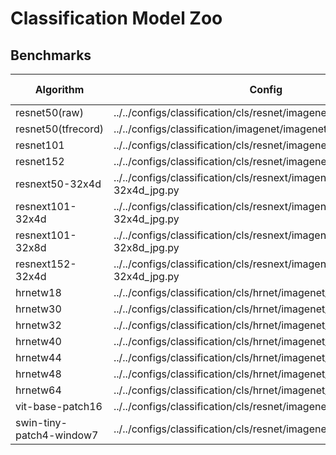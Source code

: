 # Classification Model Zoo

## Benchmarks

| Algorithm | Config                                           | Top-1 (%) | Top-5 (%) | Download                                                     |
| --------- | ------------------------------------------------------------ | --------- | --------- | ------------------------------------------------------------ |
| resnet50(raw) | ../../configs/classification/cls/resnet/imagenet_resnet50_jpg.py | 76.454    | 93.084    | [model](http://easyvision-test.oss-cn-shanghai.aliyuncs.com/yunji.cjy/pretrain/resnet/resnet50/epoch_100.pth) |
| resnet50(tfrecord) | ../../configs/classification/imagenet/imagenet_rn50_tfrecord.py | 76.266    | 92.972    | [model](http://easyvision-test.oss-cn-shanghai.aliyuncs.com/yunji.cjy/pretrain/resnet/resnet50/epoch_100.pth) |
| resnet101 | ../../configs/classification/cls/resnet/imagenet_resnet101_jpg.py | 78.152    | 93.922    | [model](http://easyvision-test.oss-cn-shanghai.aliyuncs.com/yunji.cjy/pretrain/resnet/resnet101/epoch_100.pth) |
| resnet152 | ../../configs/classification/cls/resnet/imagenet_resnet152_jpg.py | 78.544    | 94.206    | [model](http://easyvision-test.oss-cn-shanghai.aliyuncs.com/yunji.cjy/pretrain/resnet/resnet152/epoch_100.pth) |
| resnext50-32x4d | ../../configs/classification/cls/resnext/imagenet_resnext50-32x4d_jpg.py | 77.604    | 93.856    | [model](http://easyvision-test.oss-cn-shanghai.aliyuncs.com/yunji.cjy/pretrain/resnext/resnet50/epoch_100.pth) |
| resnext101-32x4d | ../../configs/classification/cls/resnext/imagenet_resnet101-32x4d_jpg.py | 78.568    | 94.344    | [model](http://easyvision-test.oss-cn-shanghai.aliyuncs.com/yunji.cjy/pretrain/resnext/resnext50-32x4d/epoch_100.pth) |
| resnext101-32x8d | ../../configs/classification/cls/resnext/imagenet_resnet101-32x8d_jpg.py | 79.468    | 94.434    | [model](http://easyvision-test.oss-cn-shanghai.aliyuncs.com/yunji.cjy/pretrain/resnext/resnext101-32x8d/epoch_100.pth) |
| resnext152-32x4d | ../../configs/classification/cls/resnext/imagenet_resnet152-32x4d_jpg.py | 78.994    | 94.462    | [model](http://easyvision-test.oss-cn-shanghai.aliyuncs.com/yunji.cjy/pretrain/resnext/resnext152-32x4d/epoch_100.pth) |
| hrnetw18 | ../../configs/classification/cls/hrnet/imagenet_hrnetw18_jpg.py | 76.258    | 92.976    | [model](http://easyvision-test.oss-cn-shanghai.aliyuncs.com/yunji.cjy/pretrain/hrnet/hrnetw18/epoch_100.pth) |
| hrnetw30 | ../../configs/classification/cls/hrnet/imagenet_hrnetw40_jpg.py | 77.66    | 93.862    | [model](http://easyvision-test.oss-cn-shanghai.aliyuncs.com/yunji.cjy/pretrain/hrnet/hrnetw30/epoch_100.pth) |
| hrnetw32 | ../../configs/classification/cls/hrnet/imagenet_hrnetw40_jpg.py | 77.994    | 93.976    | [model](http://easyvision-test.oss-cn-shanghai.aliyuncs.com/yunji.cjy/pretrain/hrnet/hrnetw32/epoch_100.pth) |
| hrnetw40 | ../../configs/classification/cls/hrnet/imagenet_hrnetw40_jpg.py | 78.142    | 93.956    | [model](http://easyvision-test.oss-cn-shanghai.aliyuncs.com/yunji.cjy/pretrain/hrnet/hrnetw40/epoch_100.pth) |
| hrnetw44 | ../../configs/classification/cls/hrnet/imagenet_hrnetw40_jpg.py | 79.266    | 94.476    | [model](http://easyvision-test.oss-cn-shanghai.aliyuncs.com/yunji.cjy/pretrain/hrnet/hrnetw44/epoch_100.pth) |
| hrnetw48 | ../../configs/classification/cls/hrnet/imagenet_hrnetw44_jpg.py | 79.636    | 94.802    | [model](http://easyvision-test.oss-cn-shanghai.aliyuncs.com/yunji.cjy/pretrain/hrnet/hrnetw48/epoch_100.pth) |
| hrnetw64 | ../../configs/classification/cls/hrnet/imagenet_hrnetw64_jpg.py | 79.884    | 95.04    | [model](http://easyvision-test.oss-cn-shanghai.aliyuncs.com/yunji.cjy/pretrain/resnet/hrnetw64/epoch_100.pth) |
| vit-base-patch16 | ../../configs/classification/cls/resnet/imagenet_resnet50_jpg.py | 76.082    | 92.026    | [model](http://easyvision-test.oss-cn-shanghai.aliyuncs.com/yunji.cjy/pretrain/vit/vit-base-patch16/epoch_300.pth) |
| swin-tiny-patch4-window7 | ../../configs/classification/cls/resnet/imagenet_resnet50_jpg.py | 80.528    | 94.822    | [model](http://easyvision-test.oss-cn-shanghai.aliyuncs.com/yunji.cjy/pretrain/swint/swin-tiny-patch4-window7/epoch_300.pth) |
